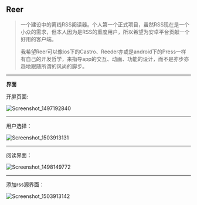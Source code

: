 ## **Reer**

> 一个建设中的离线RSS阅读器。个人第一个正式项目，虽然RSS现在是一个小众的需求，但本人因为是RSS的重度用户，所以希望为安卓平台贡献一个好用的客户端。
>
> 我希望Reer可以像ios下的Castro、Reeder亦或是android下的Press一样有自己的开发哲学，来指导app的交互、动画、功能的设计，而不是亦步亦趋地跟随所谓的风尚的脚步。



---

**界面**

开屏页面:

![Screenshot_1497192840](https://ws1.sinaimg.cn/large/006tKfTcgy1fghuihfxlmj307v0e0jrd.jpg)

---

用户选择：

![Screenshot_1503913131](/Users/luxin/Desktop/Screenshot_1503913131.png)

---

阅读界面：

![Screenshot_1498149772](https://ws1.sinaimg.cn/large/006tNc79gy1fguginbx1cj307v0e074f.jpg)



---

添加rss源界面：

![Screenshot_1503913142](/Users/luxin/Desktop/Screenshot_1503913142.png)